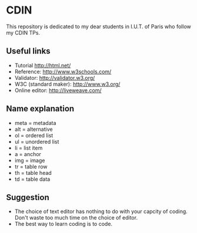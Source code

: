 CDIN
====

This repository is dedicated to my dear students in I.U.T. of Paris who follow my CDIN TPs.


Useful links
----

- Tutorial http://html.net/
- Reference: http://www.w3schools.com/
- Validator: http://validator.w3.org/
- W3C (standard maker): http://www.w3.org/
- Online editor: http://liveweave.com/
 

Name explanation
----
- meta  = metadata
- alt   = alternative
- ol    = ordered list
- ul    = unordered list
- li    = list item
- a     = anchor
- img   = image
- tr    = table row
- th    = table head
- td    = table data

Suggestion
----
- The choice of text editor has nothing to do with your capcity of coding. Don't waste too much time on the choice of editor.
- The best way to learn coding is to code.
